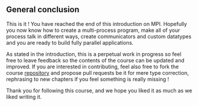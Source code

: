 ## General conclusion

This is it ! You have reached the end of this introduction on MPI. Hopefully you now know how to create a multi-process program, make all of your process talk in different ways, create communicators and custom datatypes and you are ready to build fully parallel applications.

As stated in the introduction, this is a perpetual work in progress so feel free to leave feedback so the contents of the course can be updated and improved. If you are interested in contributing, feel also free to fork the course [repository](https://github.com/mdelorme/Introduction-to-MPI-Tech-io-Playground) and propose pull requests be it for mere type correction, rephrasing to new chapters if you feel something is really missing !

Thank you for following this course, and we hope you liked it as much as we liked writing it.
